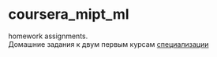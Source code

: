 # coursera_mipt_ml
homework assignments.  
Домашние задания к двум первым курсам [специализации](https://www.coursera.org/specializations/machine-learning-data-analysis) 
